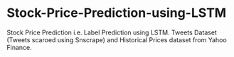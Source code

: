 # Stock-Price-Prediction-using-LSTM

Stock Price Prediction i.e. Label Prediction using LSTM. Tweets Dataset (Tweets scaroed using Snscrape) and Historical Prices dataset from Yahoo Finance. 
